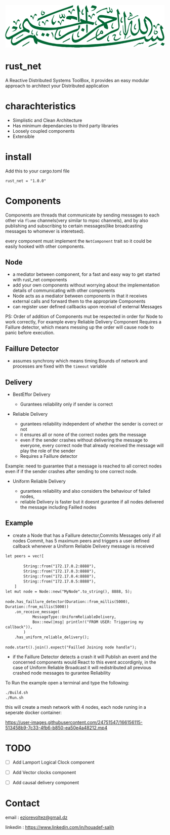 <p align="center">
<img src="./Bissmillah.svg" class="center"></p>
</p>

# rust_net

A Reactive Distributed Systems ToolBox, it provides an easy modular approach to architect your Distributed application

# charachteristics

- Simplistic and Clean Architecture
- Has minimum dependancies to third party libraries
- Loosely coupled components
- Extensible

# install

Add this to your cargo.toml file

```
rust_net = "1.0.0"
```

# Components
Components are threads that communicate by sending messages to each other via ```flume``` channels(very similar to mpsc channels), and by also publishing and subscribing to certain messages(like broadcasting messages to whomever is interetsed).

every component must implement the ```NetComponent``` trait so it could be easily hooked with other components.

## Node

- a mediator between component, for a fast and easy way to get started with rust_net components
- add your own components without worrying about the implementation details of communicating with other components
- Node acts as a mediator between components in that it receives external calls and forward them to the appropriate Components
- can register user defined callbacks upon receival of external Messages

PS: Order of addition of Components mut be respected in order for Node to work correctly, For example every Reliable Delivery Component Requires a Faillure detector, which means messing up the order will cause node to panic before execution.

## Faillure Detector

- assumes synchrony which means timing Bounds of network and processes are fixed with the `timeout` variable

## Delivery

- BestEffor Delivery

     - Gurantees reliability only if sender is correct

- Reliable Delivery

     - gurantees reliability independent of whether the sender is correct or not
     - it ensures all or none of the correct nodes gets the message
     - even if the sender crashes without delivering the message to everyone, every correct node that already received the message will play the role of the sender
     - Requires a Faillure detector

Example: need to guarantee that a message is reached to all correct nodes even if if the sender crashes after sending to one correct node.

- Uniform Reliable Delivery

     - gurantees reliability and also considers the behaviour of failed nodes,
     - reliable Delivery is faster but it doesnt gurantee if all nodes delivered the message including Failled nodes

## Example

- create a Node that has a Faillure detector,Commits Messages only if all nodes Commit, has 5 maximum peers and triggers a user defined callback whenever a Uniform Reliable Delivery message is received

```
let peers = vec![

        String::from("172.17.0.2:8888"),
        String::from("172.17.0.3:8888"),
        String::from("172.17.0.4:8888"),
        String::from("172.17.0.5:8888"),
    ]
let mut node = Node::new("MyNode".to_string(), 8888, 5);

node.has_faillure_detector(Duration::from_millis(5000), Duration::from_millis(5000))
    .on_receive_message(
            MessageType::UniformReliableDelivery,
            Box::new(|msg| println!("FROM USER: Triggering my callback")),
        )
    .has_uniform_reliable_delivery();

node.start().join().expect("Failled Joining node handle");
```

- if the Faillure Detector detects a crash it will Publish an event and the concerned components would React to this event accordignly, in the case of Uniform Reliable Broadcast it will redistributed all previous crashed node messages to gurantee Reliability

To Run the example open a terminal and type the following:

```
./Build.sh
./Run.sh
```

this will create a mesh network with 4 nodes, each node runing in a seperate docker container:

https://user-images.githubusercontent.com/24751547/166156115-513458b9-7c33-4fb6-b850-ea50e4a48212.mp4

# TODO
- [ ] Add Lamport Logical Clock component
- [ ] Add Vector clocks component
- [ ] Add causal delivery component

 
# Contact

email : eziorevoltez@gmail.dz

linkedin : https://www.linkedin.com/in/houadef-salih
